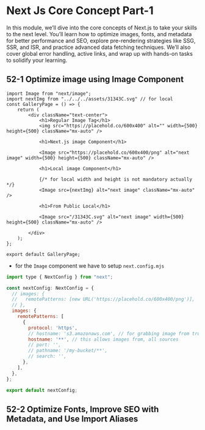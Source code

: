 # Next Js Core Concept Part-1

In this module, we’ll dive into the core concepts of Next.js to take your skills to the next level. You’ll learn how to optimize images, fonts, and metadata for better performance and SEO, explore pre-rendering strategies like SSG, SSR, and ISR, and practice advanced data fetching techniques. We’ll also cover global error handling, active links, and wrap up with hands-on tasks to solidify your learning.

## 52-1 Optimize image using Image Component
```tsx 
import Image from "next/image";
import nextImg from "../../../assets/31343C.svg" // for local 
const GalleryPage = () => {
    return (
        <div className="text-center">
            <h1>Regular Image Tag</h1>
            <img src="https://placehold.co/600x400" alt="" width={500} height={500} className="mx-auto" />

            <h1>Next.js image Component</h1>

            <Image src="https://placehold.co/600x400/png" alt="next image" width={500} height={500} className="mx-auto" />

            <h1>Local image Component</h1>

            {/* for local width and height is not mandatory actually  */}
            <Image src={nextImg} alt="next image" className="mx-auto" />

            <h1>From Public Local</h1>

            <Image src="/31343C.svg" alt="next image" width={500} height={500} className="mx-auto" />

        </div>
    );
};

export default GalleryPage;
```
- for the `Image` component we have to setup `next.config.mjs`

```mjs
import type { NextConfig } from "next";

const nextConfig: NextConfig = {
  // images: {
  //   remotePatterns: [new URL('https://placehold.co/600x400/png')],
  // },
  images: {
    remotePatterns: [
      {
        protocol: 'https',
        // hostname: 's3.amazonaws.com', // for grabbing image from trusted sources only 
        hostname: '**', // this allows images from, all sources 
        // port: '',
        // pathname: '/my-bucket/**',
        // search: '',
      },
    ],
  },
};

export default nextConfig;

```

## 52-2 Optimize Fonts, Improve SEO with Metadata, and Use Import Aliases